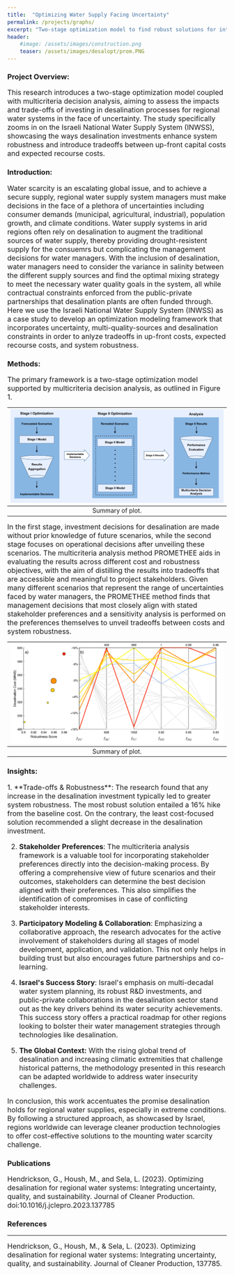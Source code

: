 ```yaml
---
title:  "Optimizing Water Supply Facing Uncertainty"
permalink: /projects/graphs/
excerpt: "Two-stage optimization model to find robust solutions for integrating desalination in regional water supply"
header:
    #image: /assets/images/construction.png
    teaser: /assets/images/desalopt/prom.PNG
---
```

### Project Overview:
<font size="3">
This research introduces a two-stage optimization model coupled with multicriteria decision analysis, aiming to assess the impacts and trade-offs of investing in desalination processes for regional water systems in the face of uncertainty. The study specifically zooms in on the Israeli National Water Supply System (INWSS), showcasing the ways desalination investments enhance system robustness and introduce tradeoffs between up-front capital costs and expected recourse costs.
</font>

### Introduction:
<font size="3">
Water scarcity is an escalating global issue, and to achieve a secure supply, regional water supply system managers must make decisions in the face of a plethora of uncertainties including consumer demands (municipal, agricultural, industrial), population growth, and climate conditions. Water supply systems in arid regions often rely on desalination to augment the traditional sources of water supply, thereby providing drought-resistent supply for the consuemrs but complicating the management decisions for water managers. With the inclusion of desalination, water managers need to consider the variance in salinity between the different supply sources and find the optimal mixing strategy to meet the necessary water quality goals in the system, all while contractual constraints enforced from the public-private partnerships that desalination plants are often funded through. Here we use the Israeli National Water Supply System (INWSS) as a case study to develop an optimization modeling framework that incorporates uncertainty, multi-quality-sources and desalination constraints in order to anlyze tradeoffs in up-front costs, expected recourse costs, and system robustness.
</font>

### Methods:
<font size="3">
The primary framework is a two-stage optimization model supported by multicriteria decision analysis, as outlined in Figure 1. 
</font>

| ![Parallel plot](/assets/images/desalopt/framework.png) |
|:--:|
| Summary of plot. |

<font size="3">
In the first stage, investment decisions for desalination are made without prior knowledge of future scenarios, while the second stage focuses on operational decisions after unveiling these scenarios. The multicriteria analysis method PROMETHEE aids in evaluating the results across different cost and robustness objectives, with the aim of distilling the results into tradeoffs that are accessible and meaningful to project stakeholders. Given many different scenarios that represent the range of uncertainties faced by water managers, the PROMETHEE method finds that management decisions that most closely align with stated stakeholder preferences and a sensitivity analysis is performed on the preferences themselves to unveil tradeoffs between costs and system robustness.
</font>

| ![Parallel plot](/assets/images/desalopt/scatter_pplot.PNG) |
|:--:|
| Summary of plot. |



### Insights:
<font size="3">
1. **Trade-offs & Robustness**: The research found that any increase in the desalination investment typically led to greater system robustness. The most robust solution entailed a 16% hike from the baseline cost. On the contrary, the least cost-focused solution recommended a slight decrease in the desalination investment.

2. **Stakeholder Preferences**: The multicriteria analysis framework is a valuable tool for incorporating stakeholder preferences directly into the decision-making process. By offering a comprehensive view of future scenarios and their outcomes, stakeholders can determine the best decision aligned with their preferences. This also simplifies the identification of compromises in case of conflicting stakeholder interests.

3. **Participatory Modeling & Collaboration**: Emphasizing a collaborative approach, the research advocates for the active involvement of stakeholders during all stages of model development, application, and validation. This not only helps in building trust but also encourages future partnerships and co-learning.

4. **Israel's Success Story**: Israel's emphasis on multi-decadal water system planning, its robust R&D investments, and public-private collaborations in the desalination sector stand out as the key drivers behind its water security achievements. This success story offers a practical roadmap for other regions looking to bolster their water management strategies through technologies like desalination.

5. **The Global Context:** With the rising global trend of desalination and increasing climatic extremities that challenge historical patterns, the methodology presented in this research can be adapted worldwide to address water insecurity challenges.

In conclusion, this work accentuates the promise desalination holds for regional water supplies, especially in extreme conditions. By following a structured approach, as showcased by Israel, regions worldwide can leverage cleaner production technologies to offer cost-effective solutions to the mounting water scarcity challenge.
</font>

### Publications
<font size="3">
Hendrickson, G., Housh, M., and Sela, L. (2023). Optimizing desalination for regional water systems: Integrating uncertainty, quality, and sustainability. Journal of Cleaner Production. doi:10.1016/j.jclepro.2023.137785
</font>

### References
---
<font size="3">
Hendrickson, G., Housh, M., & Sela, L. (2023). Optimizing desalination for regional water systems: Integrating uncertainty, quality, and sustainability. Journal of Cleaner Production, 137785.
</font>
